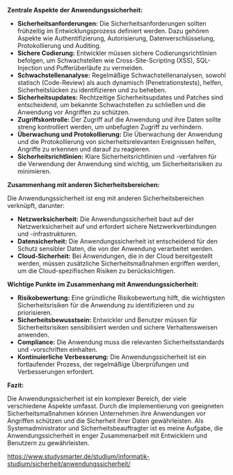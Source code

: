 

**Zentrale Aspekte der Anwendungssicherheit:**

- **Sicherheitsanforderungen:** Die Sicherheitsanforderungen sollten frühzeitig im Entwicklungsprozess definiert werden. Dazu gehören Aspekte wie Authentifizierung, Autorisierung, Datenverschlüsselung, Protokollierung und Auditing.
- **Sichere Codierung:** Entwickler müssen sichere Codierungsrichtlinien befolgen, um Schwachstellen wie Cross-Site-Scripting (XSS), SQL-Injection und Pufferüberläufe zu vermeiden.
- **Schwachstellenanalyse:** Regelmäßige Schwachstellenanalysen, sowohl statisch (Code-Review) als auch dynamisch (Penetrationstests), helfen, Sicherheitslücken zu identifizieren und zu beheben.
- **Sicherheitsupdates:** Rechtzeitige Sicherheitsupdates und Patches sind entscheidend, um bekannte Schwachstellen zu schließen und die Anwendung vor Angriffen zu schützen.
- **Zugriffskontrolle:** Der Zugriff auf die Anwendung und ihre Daten sollte streng kontrolliert werden, um unbefugten Zugriff zu verhindern.
- **Überwachung und Protokollierung:** Die Überwachung der Anwendung und die Protokollierung von sicherheitsrelevanten Ereignissen helfen, Angriffe zu erkennen und darauf zu reagieren.
- **Sicherheitsrichtlinien:** Klare Sicherheitsrichtlinien und -verfahren für die Verwendung der Anwendung sind wichtig, um Sicherheitsrisiken zu minimieren.

**Zusammenhang mit anderen Sicherheitsbereichen:**

Die Anwendungssicherheit ist eng mit anderen Sicherheitsbereichen verknüpft, darunter:

- **Netzwerksicherheit:** Die Anwendungssicherheit baut auf der Netzwerksicherheit auf und erfordert sichere Netzwerkverbindungen und -infrastrukturen.
- **Datensicherheit:** Die Anwendungssicherheit ist entscheidend für den Schutz sensibler Daten, die von der Anwendung verarbeitet werden.
- **Cloud-Sicherheit:** Bei Anwendungen, die in der Cloud bereitgestellt werden, müssen zusätzliche Sicherheitsmaßnahmen ergriffen werden, um die Cloud-spezifischen Risiken zu berücksichtigen.

**Wichtige Punkte im Zusammenhang mit Anwendungssicherheit:**

- **Risikobewertung:** Eine gründliche Risikobewertung hilft, die wichtigsten Sicherheitsrisiken für die Anwendung zu identifizieren und zu priorisieren.
- **Sicherheitsbewusstsein:** Entwickler und Benutzer müssen für Sicherheitsrisiken sensibilisiert werden und sichere Verhaltensweisen anwenden.
- **Compliance:** Die Anwendung muss die relevanten Sicherheitsstandards und -vorschriften einhalten.
- **Kontinuierliche Verbesserung:** Die Anwendungssicherheit ist ein fortlaufender Prozess, der regelmäßige Überprüfungen und Verbesserungen erfordert.

**Fazit:**

Die Anwendungssicherheit ist ein komplexer Bereich, der viele verschiedene Aspekte umfasst. Durch die Implementierung von geeigneten Sicherheitsmaßnahmen können Unternehmen ihre Anwendungen vor Angriffen schützen und die Sicherheit ihrer Daten gewährleisten. Als Systemadministrator und Sicherheitsbeauftragter ist es meine Aufgabe, die Anwendungssicherheit in enger Zusammenarbeit mit Entwicklern und Benutzern zu gewährleisten.



https://www.studysmarter.de/studium/informatik-studium/sicherheit/anwendungssicherheit/